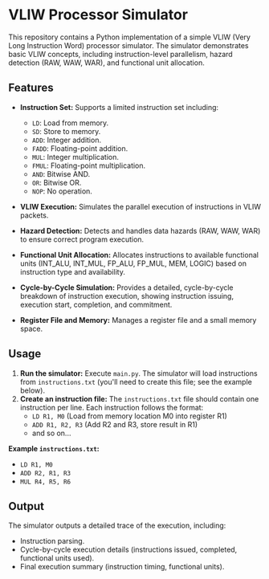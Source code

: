 # VLIW Processor Simulator

This repository contains a Python implementation of a simple VLIW (Very Long Instruction Word) processor simulator.  The simulator demonstrates basic VLIW concepts, including instruction-level parallelism, hazard detection (RAW, WAW, WAR), and functional unit allocation.

## Features

* **Instruction Set:**  Supports a limited instruction set including:
    * `LD`: Load from memory.
    * `SD`: Store to memory.
    * `ADD`: Integer addition.
    * `FADD`: Floating-point addition.
    * `MUL`: Integer multiplication.
    * `FMUL`: Floating-point multiplication.
    * `AND`: Bitwise AND.
    * `OR`: Bitwise OR.
    * `NOP`: No operation.

* **VLIW Execution:**  Simulates the parallel execution of instructions in VLIW packets.

* **Hazard Detection:** Detects and handles data hazards (RAW, WAW, WAR) to ensure correct program execution.

* **Functional Unit Allocation:**  Allocates instructions to available functional units (INT_ALU, INT_MUL, FP_ALU, FP_MUL, MEM, LOGIC) based on instruction type and availability.

* **Cycle-by-Cycle Simulation:** Provides a detailed, cycle-by-cycle breakdown of instruction execution, showing instruction issuing, execution start, completion, and commitment.

* **Register File and Memory:**  Manages a register file and a small memory space.

## Usage

1.  **Run the simulator:** Execute `main.py`.  The simulator will load instructions from `instructions.txt` (you'll need to create this file; see the example below).
2.  **Create an instruction file:** The `instructions.txt` file should contain one instruction per line.  Each instruction follows the format:
    *   `LD R1, M0` (Load from memory location M0 into register R1)
    *   `ADD R1, R2, R3` (Add R2 and R3, store result in R1)
    *   and so on...

**Example `instructions.txt`:**
* `LD R1, M0 `
* `ADD R2, R1, R3` 
* `MUL R4, R5, R6`


##  Output

The simulator outputs a detailed trace of the execution, including:

*   Instruction parsing.
*   Cycle-by-cycle execution details (instructions issued, completed, functional units used).
*   Final execution summary (instruction timing, functional units).


